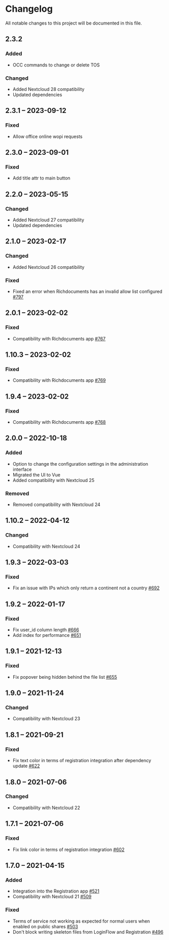 # Changelog
All notable changes to this project will be documented in this file.

## 2.3.2
### Added
- OCC commands to change or delete TOS
### Changed
- Added Nextcloud 28 compatibility
- Updated dependencies

## 2.3.1 – 2023-09-12
### Fixed
- Allow office online wopi requests

## 2.3.0 – 2023-09-01
### Fixed
- Add title attr to main button

## 2.2.0 – 2023-05-15
### Changed
- Added Nextcloud 27 compatibility
- Updated dependencies

## 2.1.0 – 2023-02-17
### Changed
- Added Nextcloud 26 compatibility

### Fixed
- Fixed an error when Richdocuments has an invalid allow list configured
  [#797](https://github.com/nextcloud/terms_of_service/pull/797)

## 2.0.1 – 2023-02-02
### Fixed
- Compatibility with Richdocuments app
  [#767](https://github.com/nextcloud/terms_of_service/pull/767)

## 1.10.3 – 2023-02-02
### Fixed
- Compatibility with Richdocuments app
  [#769](https://github.com/nextcloud/terms_of_service/pull/769)

## 1.9.4 – 2023-02-02
### Fixed
- Compatibility with Richdocuments app
  [#768](https://github.com/nextcloud/terms_of_service/pull/768)

## 2.0.0 – 2022-10-18
### Added
- Option to change the configuration settings in the administration interface
- Migrated the UI to Vue
- Added compatibility with Nextcloud 25

### Removed
- Removed compatibility with Nextcloud 24

## 1.10.2 – 2022-04-12
### Changed
- Compatibility with Nextcloud 24

## 1.9.3 – 2022-03-03
### Fixed
- Fix an issue with IPs which only return a continent not a country
  [#692](https://github.com/nextcloud/terms_of_service/pull/692)

## 1.9.2 – 2022-01-17
### Fixed
- Fix user_id column length
  [#666](https://github.com/nextcloud/terms_of_service/pull/666)
- Add index for performance
  [#651](https://github.com/nextcloud/terms_of_service/pull/651)

## 1.9.1 – 2021-12-13
### Fixed
- Fix popover being hidden behind the file list
  [#655](https://github.com/nextcloud/terms_of_service/pull/655)

## 1.9.0 – 2021-11-24
### Changed
- Compatibility with Nextcloud 23

## 1.8.1 – 2021-09-21
### Fixed
- Fix text color in terms of registration integration after dependency update
  [#622](https://github.com/nextcloud/terms_of_service/pull/622)

## 1.8.0 – 2021-07-06
### Changed
- Compatibility with Nextcloud 22

## 1.7.1 – 2021-07-06
### Fixed
- Fix link color in terms of registration integration
  [#602](https://github.com/nextcloud/terms_of_service/pull/602)

## 1.7.0 – 2021-04-15
### Added
- Integration into the Registration app
  [#521](https://github.com/nextcloud/terms_of_service/pull/521)
- Compatibility with Nextcloud 21
  [#509](https://github.com/nextcloud/terms_of_service/pull/509)

### Fixed
- Terms of service not working as expected for normal users when enabled on public shares
  [#503](https://github.com/nextcloud/terms_of_service/pull/503)
- Don't block writing skeleton files from LoginFlow and Registration
  [#496](https://github.com/nextcloud/terms_of_service/pull/496)
